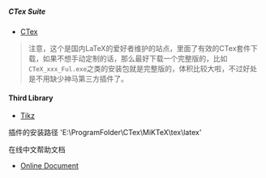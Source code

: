 
##### CTex Suite
 - [CTex](http://www.ctex.org/CTeXDownload)
  >注意，这个是国内LaTeX的爱好者维护的站点，里面了有效的CTex套件下载，如果不想手动定制的话，那么最好下载一个完整版的，比如`CTeX_xxx_Ful.exe`之类的安装包就是完整版的，体积比较大啦，不过好处是不用缺少神马第三方插件了。

#### Third Library
 - [Tikz](http://www.texample.net/tikz/)

 插件的安装路径
'E:\ProgramFolder\CTex\MiKTeX\tex\latex'

在线中文帮助文档
 - [Online Document](http://www.ctex.org/OnlineDocuments)
